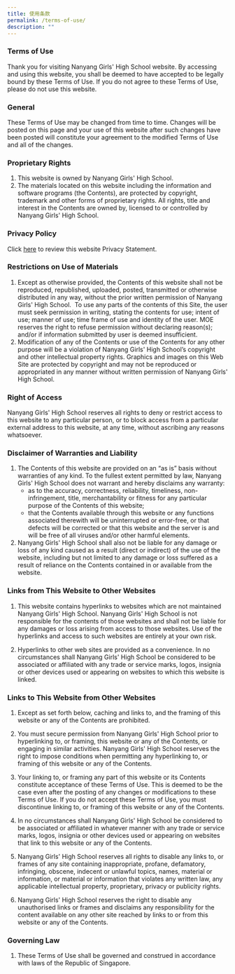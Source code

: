 ```yaml
---
title: 使用条款
permalink: /terms-of-use/
description: ""
---
```

### **Terms of Use**

Thank you for visiting Nanyang Girls' High School website. By accessing and using this website, you shall be deemed to have accepted to be legally bound by these Terms of Use. If you do not agree to these Terms of Use, please do not use this website.

### **General**

These Terms of Use may be changed from time to time. Changes will be posted on this page and your use of this website after such changes have been posted will constitute your agreement to the modified Terms of Use and all of the changes.

### **Proprietary Rights**

<ol>
	<li>This website is owned by Nanyang Girls' High School.</li>
    
  <li>The materials located on this website including the information and software programs (the Contents), are protected by copyright, trademark and other forms of proprietary rights. All rights, title and interest in the Contents are owned by, licensed to or controlled by Nanyang Girls' High School.</li>
</ol>    

### **Privacy Policy**

Click&nbsp;[here](https://www.cn-nygh.edu.sg/privacy/)&nbsp;to review this website Privacy Statement.

### **Restrictions on Use of Materials**

<ol>
	<li>Except as otherwise provided, the Contents of this website shall not be reproduced, republished, uploaded, posted, transmitted or otherwise distributed in any way, without the prior written permission of Nanyang Girls' High School.&nbsp; To use any parts of the contents of this Site, the user must seek permission in writing, stating the contents for use; intent of use; manner of use; time frame of use and identity of the user. MOE reserves the right to refuse permission without declaring reason(s); and/or if information submitted by user is deemed insufficient.</li>    
  <li>Modification of any of the Contents or use of the Contents for any other purpose will be a violation of Nanyang Girls' High School’s copyright and other intellectual property rights. Graphics and images on this Web Site are protected by copyright and may not be reproduced or appropriated in any manner without written permission of Nanyang Girls' High School.</li>
</ol>    

### **Right of Access**

Nanyang Girls' High School reserves all rights to deny or restrict access to this website to any particular person, or to block access from a particular external address to this website, at any time, without ascribing any reasons whatsoever.

### **Disclaimer of Warranties and Liability**

1.  The Contents of this website are provided on an “as is” basis without warranties of any kind. To the fullest extent permitted by law, Nanyang Girls' High School does not warrant and hereby disclaims any warranty:
    *   as to the accuracy, correctness, reliability, timeliness, non-infringement, title, merchantability or fitness for any particular purpose of the Contents of this website;
    *   that the Contents available through this website or any functions associated therewith will be uninterrupted or error-free, or that defects will be corrected or that this website and the server is and will be free of all viruses and/or other harmful elements.
2.  Nanyang Girls' High School shall also not be liable for any damage or loss of any kind caused as a result (direct or indirect) of the use of the website, including but not limited to any damage or loss suffered as a result of reliance on the Contents contained in or available from the website.

### **Links from This Website to Other Websites**

1.  This website contains hyperlinks to websites which are not maintained Nanyang Girls' High School. Nanyang Girls' High School is not responsible for the contents of those websites and shall not be liable for any damages or loss arising from access to those websites. Use of the hyperlinks and access to such websites are entirely at your own risk.
    
2.  Hyperlinks to other web sites are provided as a convenience. In no circumstances shall Nanyang Girls' High School be considered to be associated or affiliated with any trade or service marks, logos, insignia or other devices used or appearing on websites to which this website is linked.
    

### **Links to This Website from Other Websites**

1.  Except as set forth below, caching and links to, and the framing of this website or any of the Contents are prohibited.
    
2.  You must secure permission from Nanyang Girls' High School prior to hyperlinking to, or framing, this website or any of the Contents, or engaging in similar activities. Nanyang Girls' High School reserves the right to impose conditions when permitting any hyperlinking to, or framing of this website or any of the Contents.
    
3.  Your linking to, or framing any part of this website or its Contents constitute acceptance of these Terms of Use. This is deemed to be the case even after the posting of any changes or modifications to these Terms of Use. If you do not accept these Terms of Use, you must discontinue linking to, or framing of this website or any of the Contents.&nbsp;
4.  In no circumstances shall Nanyang Girls' High School be considered to be associated or affiliated in whatever manner with any trade or service marks, logos, insignia or other devices used or appearing on websites that link to this website or any of the Contents.
    
5.  Nanyang Girls' High School reserves all rights to disable any links to, or frames of any site containing inappropriate, profane, defamatory, infringing, obscene, indecent or unlawful topics, names, material or information, or material or information that violates any written law, any applicable intellectual property, proprietary, privacy or publicity rights.
    
6.  Nanyang Girls' High School reserves the right to disable any unauthorised links or frames and disclaims any responsibility for the content available on any other site reached by links to or from this website or any of the Contents.

### **Governing Law**

1.  These Terms of Use shall be governed and construed in accordance with laws of the Republic of Singapore.